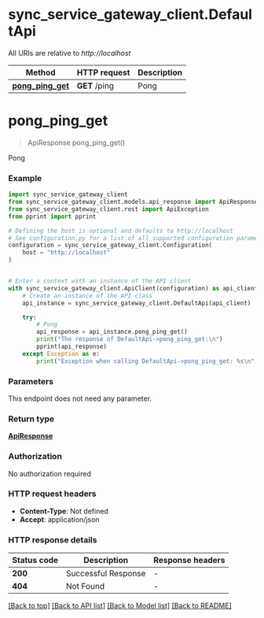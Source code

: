 # sync_service_gateway_client.DefaultApi

All URIs are relative to *http://localhost*

Method | HTTP request | Description
------------- | ------------- | -------------
[**pong_ping_get**](DefaultApi.md#pong_ping_get) | **GET** /ping | Pong


# **pong_ping_get**
> ApiResponse pong_ping_get()

Pong

### Example


```python
import sync_service_gateway_client
from sync_service_gateway_client.models.api_response import ApiResponse
from sync_service_gateway_client.rest import ApiException
from pprint import pprint

# Defining the host is optional and defaults to http://localhost
# See configuration.py for a list of all supported configuration parameters.
configuration = sync_service_gateway_client.Configuration(
    host = "http://localhost"
)


# Enter a context with an instance of the API client
with sync_service_gateway_client.ApiClient(configuration) as api_client:
    # Create an instance of the API class
    api_instance = sync_service_gateway_client.DefaultApi(api_client)

    try:
        # Pong
        api_response = api_instance.pong_ping_get()
        print("The response of DefaultApi->pong_ping_get:\n")
        pprint(api_response)
    except Exception as e:
        print("Exception when calling DefaultApi->pong_ping_get: %s\n" % e)
```



### Parameters

This endpoint does not need any parameter.

### Return type

[**ApiResponse**](ApiResponse.md)

### Authorization

No authorization required

### HTTP request headers

 - **Content-Type**: Not defined
 - **Accept**: application/json

### HTTP response details

| Status code | Description | Response headers |
|-------------|-------------|------------------|
**200** | Successful Response |  -  |
**404** | Not Found |  -  |

[[Back to top]](#) [[Back to API list]](../README.md#documentation-for-api-endpoints) [[Back to Model list]](../README.md#documentation-for-models) [[Back to README]](../README.md)

